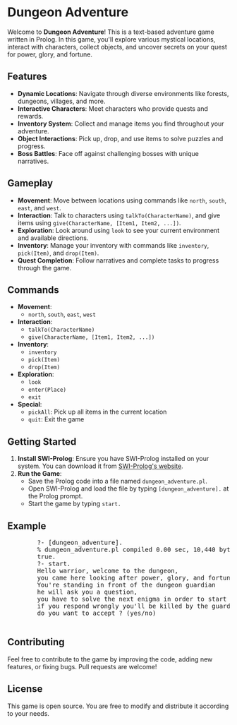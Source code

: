 <!DOCTYPE html>
<html lang="en">
<head>
    <meta charset="UTF-8">
    <meta name="viewport" content="width=device-width, initial-scale=1.0">
</head>
<body>
    <h1>Dungeon Adventure</h1>
    <p>Welcome to <strong>Dungeon Adventure</strong>! This is a text-based adventure game written in Prolog. In this game, you'll explore various mystical locations, interact with characters, collect objects, and uncover secrets on your quest for power, glory, and fortune.</p>
    <h2>Features</h2>
    <ul>
        <li><strong>Dynamic Locations</strong>: Navigate through diverse environments like forests, dungeons, villages, and more.</li>
        <li><strong>Interactive Characters</strong>: Meet characters who provide quests and rewards.</li>
        <li><strong>Inventory System</strong>: Collect and manage items you find throughout your adventure.</li>
        <li><strong>Object Interactions</strong>: Pick up, drop, and use items to solve puzzles and progress.</li>
        <li><strong>Boss Battles</strong>: Face off against challenging bosses with unique narratives.</li>
    </ul>
    <h2>Gameplay</h2>
    <ul>
        <li><strong>Movement</strong>: Move between locations using commands like <code>north</code>, <code>south</code>, <code>east</code>, and <code>west</code>.</li>
        <li><strong>Interaction</strong>: Talk to characters using <code>talkTo(CharacterName)</code>, and give items using <code>give(CharacterName, [Item1, Item2, ...])</code>.</li>
        <li><strong>Exploration</strong>: Look around using <code>look</code> to see your current environment and available directions.</li>
        <li><strong>Inventory</strong>: Manage your inventory with commands like <code>inventory</code>, <code>pick(Item)</code>, and <code>drop(Item)</code>.</li>
        <li><strong>Quest Completion</strong>: Follow narratives and complete tasks to progress through the game.</li>
    </ul>
    <h2>Commands</h2>
    <ul>
        <li><strong>Movement</strong>: 
            <ul>
                <li><code>north</code>, <code>south</code>, <code>east</code>, <code>west</code></li>
            </ul>
        </li>
        <li><strong>Interaction</strong>: 
            <ul>
                <li><code>talkTo(CharacterName)</code></li>
                <li><code>give(CharacterName, [Item1, Item2, ...])</code></li>
            </ul>
        </li>
        <li><strong>Inventory</strong>: 
            <ul>
                <li><code>inventory</code></li>
                <li><code>pick(Item)</code></li>
                <li><code>drop(Item)</code></li>
            </ul>
        </li>
        <li><strong>Exploration</strong>: 
            <ul>
                <li><code>look</code></li>
                <li><code>enter(Place)</code></li>
                <li><code>exit</code></li>
            </ul>
        </li>
        <li><strong>Special</strong>: 
            <ul>
                <li><code>pickAll</code>: Pick up all items in the current location</li>
                <li><code>quit</code>: Exit the game</li>
            </ul>
        </li>
    </ul>
    <h2>Getting Started</h2>
    <ol>
        <li><strong>Install SWI-Prolog</strong>: Ensure you have SWI-Prolog installed on your system. You can download it from <a href="https://www.swi-prolog.org/Download.html">SWI-Prolog's website</a>.</li>
        <li><strong>Run the Game</strong>: 
            <ul>
                <li>Save the Prolog code into a file named <code>dungeon_adventure.pl</code>.</li>
                <li>Open SWI-Prolog and load the file by typing <code>[dungeon_adventure].</code> at the Prolog prompt.</li>
                <li>Start the game by typing <code>start.</code></li>
            </ul>
        </li>
    </ol>
    <h2>Example</h2>
    <pre>
        ?- [dungeon_adventure].
        % dungeon_adventure.pl compiled 0.00 sec, 10,440 bytes
        true.
        ?- start.
        Hello warrior, welcome to the dungeon,
        you came here looking after power, glory, and fortune.
        You're standing in front of the dungeon guardian
        he will ask you a question,
        you have to solve the next enigma in order to start your journey.
        if you respond wrongly you'll be killed by the guardian
        do you want to accept ? (yes/no)
    </pre>
    <h2>Contributing</h2>
    <p>Feel free to contribute to the game by improving the code, adding new features, or fixing bugs. Pull requests are welcome!</p>
    <h2>License</h2>
    <p>This game is open source. You are free to modify and distribute it according to your needs.</p>
</body>
</html>
